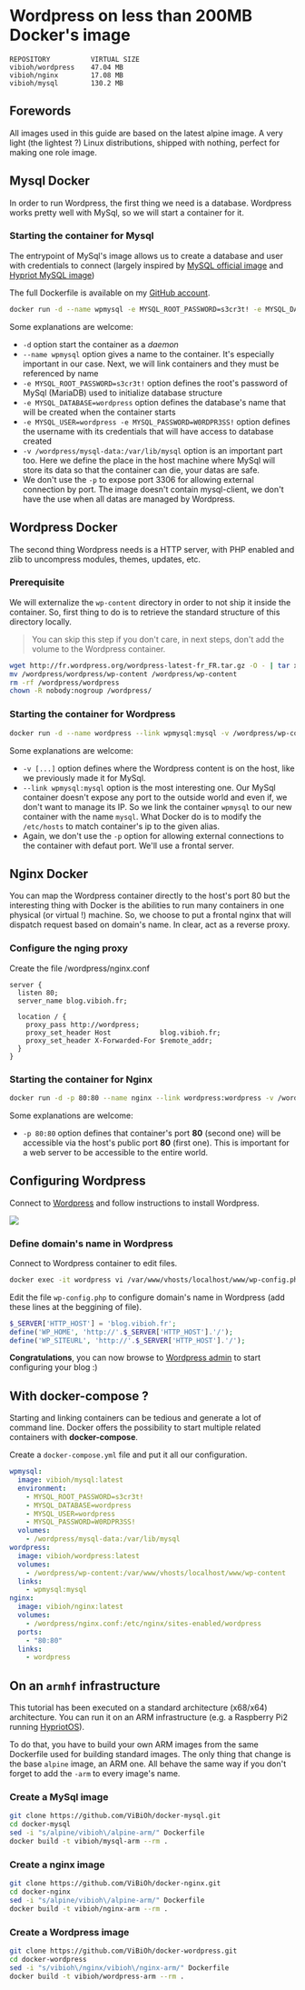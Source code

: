# Wordpress on less than 200MB Docker's image

    REPOSITORY          VIRTUAL SIZE
    vibioh/wordpress    47.04 MB
    vibioh/nginx        17.08 MB
    vibioh/mysql        130.2 MB

## Forewords

All images used in this guide are based on the latest alpine image. A very light (the lightest ?) Linux distributions, shipped with nothing, perfect for making one role image.

## Mysql Docker

In order to run Wordpress, the first thing we need is a database. Wordpress works pretty well with MySql, so we will start a container for it.

### Starting the container for Mysql

The entrypoint of MySql's image allows us to create a database and user with credentials to connect (largely inspired by [MySQL official image](https://github.com/docker-library/mysql) and [Hypriot MySQL image](https://github.com/hypriot/rpi-mysql))

The full Dockerfile is available on my [GitHub account](https://github.com/ViBiOh/docker-mysql/blob/master/Dockerfile).

```bash
docker run -d --name wpmysql -e MYSQL_ROOT_PASSWORD=s3cr3t! -e MYSQL_DATABASE=wordpress -e MYSQL_USER=wordpress -e MYSQL_PASSWORD=W0RDPR3SS! -v /wordpress/mysql-data:/var/lib/mysql vibioh/mysql:latest
```

Some explanations are welcome:

* `-d` option start the container as a *daemon*
* `--name wpmysql` option gives a name to the container. It's especially important in our case. Next, we will link containers and they must be referenced by name
* `-e MYSQL_ROOT_PASSWORD=s3cr3t!` option defines the root's password of MySql (MariaDB) used to initialize database structure
* `-e MYSQL_DATABASE=wordpress` option defines the database's name that will be created when the container starts
* `-e MYSQL_USER=wordpress -e MYSQL_PASSWORD=W0RDPR3SS!` option defines the username with its credentials that will have access to database created
* `-v /wordpress/mysql-data:/var/lib/mysql` option is an important part too. Here we define the place in the host machine where MySql will store its data so that the container can die, your datas are safe.
* We don't use the `-p` to expose port 3306 for allowing external connection by port. The image doesn't contain mysql-client, we don't have the use when all datas are managed by Wordpress.

## Wordpress Docker

The second thing Wordpress needs is a HTTP server, with PHP enabled and zlib to uncompress modules, themes, updates, etc.

### Prerequisite

We will externalize the `wp-content` directory in order to not ship it inside the container. So, first thing to do is to retrieve the standard structure of this directory locally.

> You can skip this step if you don't care, in next steps, don't add the volume to the Wordpress container.

```bash
wget http://fr.wordpress.org/wordpress-latest-fr_FR.tar.gz -O - | tar xz -C /wordpress/
mv /wordpress/wordpress/wp-content /wordpress/wp-content
rm -rf /wordpress/wordpress
chown -R nobody:nogroup /wordpress/
```

### Starting the container for Wordpress

```bash
docker run -d --name wordpress --link wpmysql:mysql -v /wordpress/wp-content:/var/www/vhosts/localhost/www/wp-content vibioh/wordpress:latest
```

Some explanations are welcome:

* `-v [...]` option defines where the Wordpress content is on the host, like we previously made it for MySql.
* `--link wpmysql:mysql` option is the most interesting one. Our MySql container doesn't expose any port to the outside world and even if, we don't want to manage its IP. So we link the container `wpmysql` to our new container with the name `mysql`. What Docker do is to modify the `/etc/hosts` to match container's ip to the given alias.
* Again, we don't use the `-p` option for allowing external connections to the container with defaut port. We'll use a frontal server.

## Nginx Docker

You can map the Wordpress container directly to the host's port 80 but the interesting thing with Docker is the abilities to run many containers in one physical (or virtual !) machine. So, we choose to put a frontal nginx that will dispatch request based on domain's name. In clear, act as a reverse proxy.

### Configure the nging proxy

Create the file /wordpress/nginx.conf

```
server {
  listen 80;
  server_name blog.vibioh.fr;

  location / {
    proxy_pass http://wordpress;
    proxy_set_header Host            blog.vibioh.fr;
    proxy_set_header X-Forwarded-For $remote_addr;
  }
}
```

### Starting the container for Nginx

```bash
docker run -d -p 80:80 --name nginx --link wordpress:wordpress -v /wordpress/nginx.conf:/etc/nginx/sites-enabled/wordpress vibioh/nginx:latest
```

Some explanations are welcome:

* `-p 80:80` option defines that container's port **80** (second one) will be accessible via the host's public port **80** (first one). This is important for a web server to be accessible to the entire world.

## Configuring Wordpress

Connect to [Wordpress](http://blog.vibioh.fr/) and follow instructions to install Wordpress.

![](./wp_configure.png)

### Define domain's name in Wordpress

Connect to Wordpress container to edit files.

```bash
docker exec -it wordpress vi /var/www/vhosts/localhost/www/wp-config.php
```

Edit the file `wp-config.php` to configure domain's name in Wordpress (add these lines at the beggining of file).

```php
$_SERVER['HTTP_HOST'] = 'blog.vibioh.fr';
define('WP_HOME', 'http://'.$_SERVER['HTTP_HOST'].'/');
define('WP_SITEURL', 'http://'.$_SERVER['HTTP_HOST'].'/');
```

**Congratulations**, you can now browse to [Wordpress admin](http://blog.vibioh.fr/wp-admin/) to start configuring your blog :)

## With docker-compose ?

Starting and linking containers can be tedious and generate a lot of command line. Docker offers the possibility to start multiple related containers with **docker-compose**.

Create a `docker-compose.yml` file and put it all our configuration.

```yml
wpmysql:
  image: vibioh/mysql:latest
  environment:
    - MYSQL_ROOT_PASSWORD=s3cr3t!
    - MYSQL_DATABASE=wordpress
    - MYSQL_USER=wordpress
    - MYSQL_PASSWORD=W0RDPR3SS!
  volumes:
    - /wordpress/mysql-data:/var/lib/mysql
wordpress:
  image: vibioh/wordpress:latest
  volumes:
    - /wordpress/wp-content:/var/www/vhosts/localhost/www/wp-content
  links:
    - wpmysql:mysql
nginx:
  image: vibioh/nginx:latest
  volumes:
    - /wordpress/nginx.conf:/etc/nginx/sites-enabled/wordpress
  ports:
    - "80:80"
  links:
    - wordpress
```

## On an `armhf` infrastructure

This tutorial has been executed on a standard architecture (x68/x64) architecture. You can run it on an ARM infrastructure (e.g. a Raspberry Pi2 running [HypriotOS](http://blog.hypriot.com)).

To do that, you have to build your own ARM images from the same Dockerfile used for building standard images. The only thing that change is the base `alpine` image, an ARM one. All behave the same way if you don't forget to add the `-arm` to every image's name.

### Create a MySql image

```bash
git clone https://github.com/ViBiOh/docker-mysql.git
cd docker-mysql
sed -i "s/alpine/vibioh\/alpine-arm/" Dockerfile
docker build -t vibioh/mysql-arm --rm .
```

### Create a nginx image

```bash
git clone https://github.com/ViBiOh/docker-nginx.git
cd docker-nginx
sed -i "s/alpine/vibioh\/alpine-arm/" Dockerfile
docker build -t vibioh/nginx-arm --rm .
```

### Create a Wordpress image

```bash
git clone https://github.com/ViBiOh/docker-wordpress.git
cd docker-wordpress
sed -i "s/vibioh\/nginx/vibioh\/nginx-arm/" Dockerfile
docker build -t vibioh/wordpress-arm --rm .
```